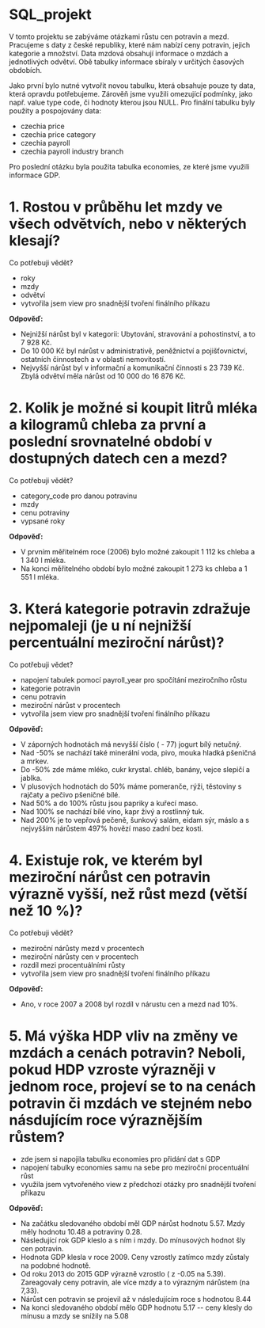 # SQL_projekt

V tomto projektu se zabýváme otázkami růstu cen potravin a mezd. Pracujeme s daty z české republiky, které nám nabízí ceny potravin, jejich kategorie a množství. Data mzdová obsahují informace o mzdách a jednotlivých odvětví. Obě tabulky informace sbíraly v určitých časových obdobích.

Jako první bylo nutné vytvořit novou tabulku, která obsahuje pouze ty data, která opravdu potřebujeme. Zárověň jsme využili omezující podmínky, jako např. value type code, či hodnoty kterou jsou NULL. Pro finální tabulku byly použity a pospojovány data:
- czechia price
- czechia price category
- czechia payroll
- czechia payroll industry branch

Pro poslední otázku byla použita tabulka economies, ze které jsme využili informace GDP.


# **1. Rostou v průběhu let mzdy ve všech odvětvích, nebo v některých klesají?**
  
   Co potřebuji vědět?
   - roky
   - mzdy
   - odvětví
   - vytvořila jsem view pro snadnější tvoření finálního příkazu

**Odpověď:** 
- Nejnižší nárůst byl v kategorii: Ubytování, stravování a pohostinství, a to 7 928 Kč. 
- Do 10 000 Kč byl nárůst v administrativě, peněžnictví a pojišťovnictví, ostatních činnostech a v oblasti nemovitostí. 
- Nejvyšší nárůst byl v informační a komunikační činnosti s 23 739 Kč. Zbylá odvětví měla nárůst od 10 000 do 16 876 Kč. 


# **2. Kolik je možné si koupit litrů mléka a kilogramů chleba za první a poslední srovnatelné období v dostupných datech cen a mezd?**

Co potřebuji vědět?
- category_code pro danou potravinu
- mzdy
- cenu potraviny
- vypsané roky

**Odpověď:**
- V prvním měřitelném roce (2006) bylo možné zakoupit 1 112 ks chleba a 1 340 l mléka. 
- Na konci měřitelného období bylo možné zakoupit  1 273 ks chleba a 1 551 l mléka.

# **3. Která kategorie potravin zdražuje nejpomaleji (je u ní nejnižší percentuální meziroční nárůst)?**

Co potřebuji vědet?
- napojení tabulek pomocí payroll_year pro spočítání meziročního růstu
- kategorie potravin
- cenu potravin
- meziroční nárůst v procentech
- vytvořila jsem view pro snadnější tvoření finálního příkazu

**Odpověď:**
- V záporných hodnotách má nevyšší číslo ( - 77) jogurt bílý netučný. 
- Nad -50% se nachází také minerální voda, pivo, mouka hladká pšeničná a mrkev. 
- Do -50% zde máme mléko, cukr krystal. chléb, banány, vejce slepičí a jablka. 
- V plusových hodnotách do 50% máme pomeranče, rýži, těstoviny s rajčaty a pečivo pšeničné bílé. 
- Nad 50% a do 100% růstu jsou papriky a kuřecí maso. 
- Nad 100% se nachází bílé víno, kapr živý a rostlinný tuk. 
- Nad 200% je to vepřová pečeně, šunkový salám, eidam sýr, máslo a s nejvyšším nárůstem 497% hovězí maso zadní bez kosti.



# **4. Existuje rok, ve kterém byl meziroční nárůst cen potravin výrazně vyšší, než růst mezd (větší než 10 %)?**

Co potřebuji vědět?
- meziroční nárůsty mezd v procentech
- meziroční nárůsty cen v procentech
- rozdíl mezi procentuálními růsty
- vytvořila jsem view pro snadnější tvoření finálního příkazu

**Odpověď:**
- Ano, v roce 2007 a 2008 byl rozdíl v nárustu cen a mezd nad 10%.
	


# **5. Má výška HDP vliv na změny ve mzdách a cenách potravin? Neboli, pokud HDP vzroste výrazněji v jednom roce, projeví se to na cenách potravin či mzdách ve stejném nebo násdujícím roce výraznějším růstem?**

- zde jsem si napojila tabulku economies pro přidání dat s GDP
- napojení tabulky economies samu na sebe pro meziroční procentuální růst 
- využila jsem vytvořeného view z předchozí otázky pro snadnější tvoření příkazu

**Odpověď:**
- Na začátku sledovaného období měl GDP nárůst hodnotu 5.57. Mzdy měly hodnotu 10.48 a potraviny 0.28.
- Následující rok GDP kleslo a s ním i mzdy. Do mínusových hodnot šly cen potravin. 
- Hodnota GDP klesla v roce 2009. Ceny vzrostly zatímco mzdy zůstaly na podobné hodnotě.
- Od roku 2013 do 2015 GDP výrazně vzrostlo ( z -0.05 na 5.39). Zareagovaly ceny potravin, ale více mzdy a to výrazným nárůstem (na 7,33). 
- Nárůst cen potravin se projevil až v následujícím roce s hodnotou 8.44
- Na konci sledovaného období mělo GDP hodnotu 5.17 -- ceny klesly do mínusu a mzdy se snížily na 5.08
